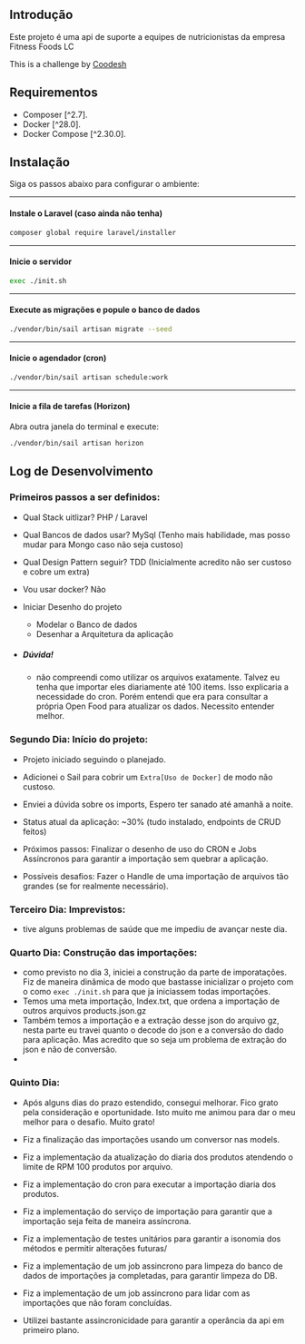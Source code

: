## Introdução

Este projeto é uma api de suporte a equipes de nutricionistas da empresa Fitness Foods LC

This is a challenge by [Coodesh](https://coodesh.com/)

## Requirementos

-   Composer [^2.7].
-   Docker [^28.0].
-   Docker Compose [^2.30.0].

## Instalação

Siga os passos abaixo para configurar o ambiente:

---

#### Instale o Laravel (caso ainda não tenha)

```bash
composer global require laravel/installer
```

---

#### Inicie o servidor

```bash
exec ./init.sh
```

---

#### Execute as migrações e popule o banco de dados

```bash
./vendor/bin/sail artisan migrate --seed
```

---

#### Inicie o agendador (cron)

```bash
./vendor/bin/sail artisan schedule:work
```

---

#### Inicie a fila de tarefas (Horizon)

Abra outra janela do terminal e execute:

```bash
./vendor/bin/sail artisan horizon
```

## Log de Desenvolvimento

### Primeiros passos a ser definidos:

-   Qual Stack uitlizar? PHP / Laravel
-   Qual Bancos de dados usar? MySql (Tenho mais habilidade, mas posso mudar para Mongo caso não seja custoso)
-   Qual Design Pattern seguir? TDD (Inicialmente acredito não ser custoso e cobre um extra)
-   Vou usar docker? Não
-   Iniciar Desenho do projeto

    -   Modelar o Banco de dados
    -   Desenhar a Arquitetura da aplicação

-   ##### Dúvida!
    -   não compreendi como utilizar os arquivos exatamente. Talvez eu tenha que importar eles diariamente até 100 items. Isso explicaria a necessidade do cron. Porém entendi que era para consultar a própria Open Food para atualizar os dados. Necessito entender melhor.

### Segundo Dia: Início do projeto:

-   Projeto iniciado seguindo o planejado.
-   Adicionei o Sail para cobrir um `Extra[Uso de Docker]` de modo não custoso.
-   Enviei a dúvida sobre os imports, Espero ter sanado até amanhã a noite.

-   Status atual da aplicação: ~30% (tudo instalado, endpoints de CRUD feitos)
-   Próximos passos: Finalizar o desenho de uso do CRON e Jobs Assíncronos para garantir a importação sem quebrar a aplicação.
-   Possíveis desafios: Fazer o Handle de uma importação de arquivos tão grandes (se for realmente necessário).

### Terceiro Dia: Imprevistos:

-   tive alguns problemas de saúde que me impediu de avançar neste dia.

### Quarto Dia: Construção das importações:

-   como previsto no dia 3, iniciei a construção da parte de imporatações. Fiz de maneira dinâmica de modo que bastasse
    inicializar o projeto com o como `exec ./init.sh` para que ja iniciassem todas importações.
-   Temos uma meta importação, Index.txt, que ordena a importação de outros arquivos products.json.gz
-   Também temos a importação e a extração desse json do arquivo gz, nesta parte eu travei quanto o decode do json e a
    conversão do dado para aplicação. Mas acredito que so seja um problema de extração do json e não de conversão.
-

### Quinto Dia:

-   Após alguns dias do prazo estendido, consegui melhorar. Fico grato pela consideração e oportunidade.
    Isto muito me animou para dar o meu melhor para o desafio. Muito grato!   

-   Fiz a finalização das importações usando um conversor nas models.
-   Fiz a implementação da atualização do diaria dos produtos atendendo o limite de RPM 100 produtos por arquivo.
-   Fiz a implementação do cron para executar a importação diaria dos produtos.
-   Fiz a implementação do serviço de importação para garantir que a importação seja feita de maneira assíncrona.
-   Fiz a implementação de testes unitários para garantir a isonomia dos métodos e permitir alterações futuras/
-   Fiz a implementação de um job assincrono para limpeza do banco de dados de importações ja completadas, para
    garantir limpeza do DB.
-   Fiz a implementação de um job assincrono para lidar com as importações que não foram concluídas.

-   Utilizei bastante assincronicidade para garantir a operância da api em primeiro plano.
